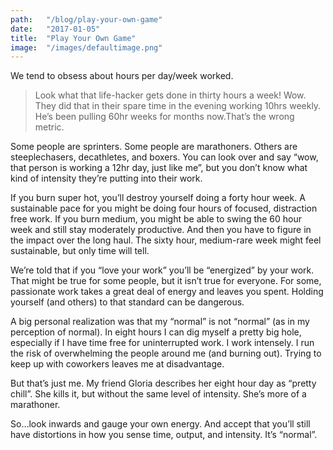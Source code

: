 ```yaml
---
path:	"/blog/play-your-own-game"
date:	"2017-01-05"
title:	"Play Your Own Game"
image:	"/images/defaultimage.png"
---
```


We tend to obsess about hours per day/week worked.


> Look what that life-hacker gets done in thirty hours a week!
> Wow. They did that in their spare time in the evening working 10hrs weekly.
> He’s been pulling 60hr weeks for months now.That’s the wrong metric.

Some people are sprinters. Some people are marathoners. Others are steeplechasers, decathletes, and boxers. You can look over and say “wow, that person is working a 12hr day, just like me”, but you don’t know what kind of intensity they’re putting into their work.

If you burn super hot, you’ll destroy yourself doing a forty hour week. A sustainable pace for you might be doing four hours of focused, distraction free work. If you burn medium, you might be able to swing the 60 hour week and still stay moderately productive. And then you have to figure in the impact over the long haul. The sixty hour, medium-rare week might feel sustainable, but only time will tell.

We’re told that if you “love your work” you’ll be “energized” by your work. That might be true for some people, but it isn’t true for everyone. For some, passionate work takes a great deal of energy and leaves you spent. Holding yourself (and others) to that standard can be dangerous.

A big personal realization was that my “normal” is not “normal” (as in my perception of normal). In eight hours I can dig myself a pretty big hole, especially if I have time free for uninterrupted work. I work intensely. I run the risk of overwhelming the people around me (and burning out). Trying to keep up with coworkers leaves me at disadvantage.

But that’s just me. My friend Gloria describes her eight hour day as “pretty chill”. She kills it, but without the same level of intensity. She’s more of a marathoner.

So…look inwards and gauge your own energy. And accept that you’ll still have distortions in how you sense time, output, and intensity. It’s “normal”.

